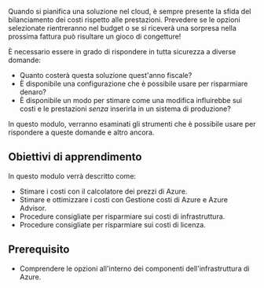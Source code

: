 Quando si pianifica una soluzione nel cloud, è sempre presente la sfida del bilanciamento dei costi rispetto alle prestazioni. Prevedere se le opzioni selezionate rientreranno nel budget o se si riceverà una sorpresa nella prossima fattura può risultare un gioco di congetture!

È necessario essere in grado di rispondere in tutta sicurezza a diverse domande:

- Quanto costerà questa soluzione quest'anno fiscale? 
- È disponibile una configurazione che è possibile usare per risparmiare denaro? 
- È disponibile un modo per stimare come una modifica influirebbe sui costi e le prestazioni _senza_ inserirla in un sistema di produzione?

In questo modulo, verranno esaminati gli strumenti che è possibile usare per rispondere a queste domande e altro ancora.

## <a name="learning-objectives"></a>Obiettivi di apprendimento
In questo modulo verrà descritto come:

- Stimare i costi con il calcolatore dei prezzi di Azure.
- Stimare e ottimizzare i costi con Gestione costi di Azure e Azure Advisor.
- Procedure consigliate per risparmiare sui costi di infrastruttura.
- Procedure consigliate per risparmiare sui costi di licenza.

## <a name="prerequisite"></a>Prerequisito 
- Comprendere le opzioni all'interno dei componenti dell'infrastruttura di Azure. 
